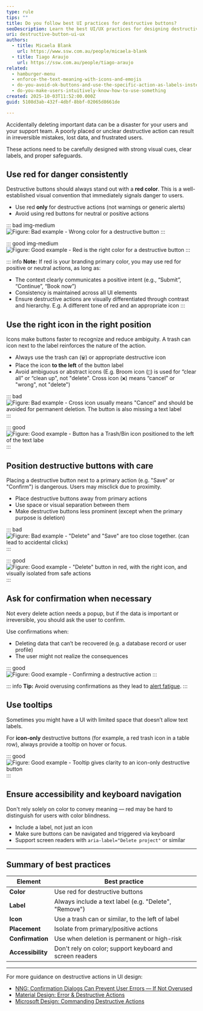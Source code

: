 ```yaml
---
type: rule
tips: ""
title: Do you follow best UI practices for destructive buttons?
seoDescription: Learn the best UI/UX practices for designing destructive buttons, including placement, color, icons, confirmation steps, and accessibility.
uri: destructive-button-ui-ux
authors:
  - title: Micaela Blank
    url: https://www.ssw.com.au/people/micaela-blank
  - title: Tiago Araujo
    url: https://ssw.com.au/people/tiago-araujo
related:
  - hamburger-menu
  - enforce-the-text-meaning-with-icons-and-emojis
  - do-you-avoid-ok-buttons-and-use-the-specific-action-as-labels-instead
  - do-you-make-users-intuitively-know-how-to-use-something
created: 2025-10-03T11:52:00.000Z
guid: 5108d3ab-432f-4dbf-8bbf-02065d8661de

---
```


Accidentally deleting important data can be a disaster for your users and your support team. A poorly placed or unclear destructive action can result in irreversible mistakes, lost data, and frustrated users.

These actions need to be carefully designed with strong visual cues, clear labels, and proper safeguards.

<!--endintro-->

## Use red for danger consistently

Destructive buttons should always stand out with a **red color**. This is a well-established visual convention that immediately signals danger to users.

* Use red **only** for destructive actions (not warnings or generic alerts)
* Avoid using red buttons for neutral or positive actions

::: bad img-medium  
![Figure: Bad example - Wrong color for a destructive button](destruction-button-bad-color.png)
:::

::: good img-medium  
![Figure: Good example - Red is the right color for a destructive button](destruction-button-good-color.png)
:::

::: info
**Note:** If red is your branding primary color, you may use red for positive or neutral actions, as long as:

* The context clearly communicates a positive intent (e.g., “Submit”, “Continue”, “Book now”)
* Consistency is maintained across all UI elements
* Ensure destructive actions are visually differentiated through contrast and hierarchy. E.g. A different tone of red and an appropriate icon
:::

## Use the right icon in the right position

Icons make buttons faster to recognize and reduce ambiguity. A trash can icon next to the label reinforces the nature of the action.

* Always use the trash can (`🗑️`) or appropriate destructive icon
* Place the icon **to the left** of the button label
* Avoid ambiguous or abstract icons (E.g. Broom icon (`🧹`) is used for “clear all” or “clean up", not "delete". Cross icon (`❌`) means “cancel” or "wrong", not "delete")

::: bad  
![Figure: Bad example - Cross icon usually means "Cancel" and should be avoided for permanent deletion. The button is also missing a text label](destruction-button-bad-icon.png)  
:::  

::: good  
![Figure: Good example -  Button has a Trash/Bin icon positioned to the left of the text labe](destruction-button-good-icon.png)
:::

## Position destructive buttons with care

Placing a destructive button next to a primary action (e.g. "Save" or "Confirm") is dangerous. Users may misclick due to proximity.

* Place destructive buttons away from primary actions
* Use space or visual separation between them
* Make destructive buttons less prominent (except when the primary purpose is deletion)

::: bad  
![Figure: Bad example - "Delete" and "Save" are too close together. (can lead to accidental clicks)](destruction-button-bad-positioning.png)
:::

::: good  
![Figure: Good example - "Delete" button in red, with the right icon, and visually isolated from safe actions](destruction-button-good-positioning.png)
:::

## Ask for confirmation when necessary

Not every delete action needs a popup, but if the data is important or irreversible, you should ask the user to confirm.

Use confirmations when:

* Deleting data that can’t be recovered (e.g. a database record or user profile)
* The user might not realize the consequences

::: good  
![Figure: Good example - Confirming a destructive action](destruction-button-good-confirmation.png)
:::

::: info
**Tip:** Avoid overusing confirmations as they lead to [alert fatigue](https://www.magicbell.com/blog/alert-fatigue).
:::

## Use tooltips

Sometimes you might have a UI with limited space that doesn’t allow text labels.

For **icon-only** destructive buttons (for example, a red trash icon in a table row), always provide a tooltip on hover or focus.

::: good  
![Figure: Good example - Tooltip gives clarity to an icon-only destructive button](destruction-button-good-tooltip.png)
:::

## Ensure accessibility and keyboard navigation

Don't rely solely on color to convey meaning — red may be hard to distinguish for users with color blindness.

* Include a label, not just an icon
* Make sure buttons can be navigated and triggered via keyboard
* Support screen readers with `aria-label="Delete project"` or similar

---

## Summary of best practices

| **Element**        | **Best practice**                                                 |
|--------------------|-------------------------------------------------------------------|
| **Color**          | Use red for destructive buttons                                   |
| **Label**          | Always include a text label (e.g. "Delete", "Remove")             |
| **Icon**           | Use a trash can or similar, to the left of label                  |
| **Placement**      | Isolate from primary/positive actions                             |
| **Confirmation**   | Use when deletion is permanent or high-risk                       |
| **Accessibility**  | Don't rely on color; support keyboard and screen readers          |

---

For more guidance on destructive actions in UI design:

* [NNG: Confirmation Dialogs Can Prevent User Errors — If Not Overused](https://www.nngroup.com/articles/confirmation-dialog/)
* [Material Design: Error & Destructive Actions](https://m3.material.io/foundations/error-handling/overview)
* [Microsoft Design: Commanding Destructive Actions](https://learn.microsoft.com/en-us/windows/apps/design/controls/buttons#destructive-commands)
